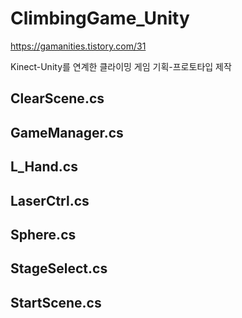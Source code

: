 # ClimbingGame_Unity
https://gamanities.tistory.com/31

Kinect-Unity를 연계한 클라이밍 게임 기획-프로토타입 제작

## ClearScene.cs

## GameManager.cs

## L_Hand.cs	

## LaserCtrl.cs

## Sphere.cs	

## StageSelect.cs	

## StartScene.cs

